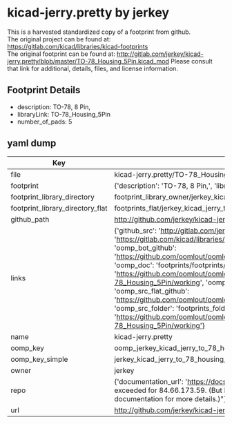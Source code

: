 # kicad-jerry.pretty by jerkey  
This is a harvested standardized copy of a footprint from github.  
The original project can be found at:  
https://gitlab.com/kicad/libraries/kicad-footprints  
The original footprint can be found at:
http://gitlab.com/jerkey/kicad-jerry.pretty/blob/master/TO-78_Housing_5Pin.kicad_mod
Please consult that link for additional, details, files, and license information.  
## Footprint Details
* description: TO-78, 8 Pin,  
* libraryLink: TO-78_Housing_5Pin  
* number_of_pads: 5  
## yaml dump  
| Key | Value |  
| --- | --- |  
| file | kicad-jerry.pretty/TO-78_Housing_5Pin.kicad_mod |  
| footprint | {'description': 'TO-78, 8 Pin,', 'libraryLink': 'TO-78_Housing_5Pin', 'number_of_pads': 5} |  
| footprint_library_directory | footprint_library_owner/jerkey_kicad-jerry.pretty |  
| footprint_library_directory_flat | footprints_flat/jerkey_kicad_jerry_to_78_housing_5pin/working |  
| github_path | http://github.com/jerkey/kicad-jerry.pretty/blob/master/TO-78_Housing_5Pin.kicad_mod |  
| links | {'github_src': 'http://gitlab.com/jerkey/kicad-jerry.pretty/blob/master/TO-78_Housing_5Pin.kicad_mod', 'github_src_repo': 'https://gitlab.com/kicad/libraries/kicad-footprints', 'oomp_bot': 'footprints/jerkey_kicad_jerry_to_78_housing_5pin/working', 'oomp_bot_github': 'https://github.com/oomlout/oomlout_oomp_footprint_bot/tree/main/footprints/jerkey_kicad_jerry_to_78_housing_5pin/working', 'oomp_doc': 'footprints/footprints/jerkey/kicad-jerry/TO-78_Housing_5Pin/working/', 'oomp_doc_github': 'https://github.com/oomlout/oomlout_oomp_footprint_doc/tree/main/footprints/footprints/jerkey/kicad-jerry/TO-78_Housing_5Pin/working', 'oomp_src_flat': 'footprints_flat/footprints_flat/jerkey_kicad_jerry_to_78_housing_5pin/working', 'oomp_src_flat_github': 'https://github.com/oomlout/oomlout_oomp_footprint_src/tree/main/footprints_flat/jerkey_kicad_jerry_to_78_housing_5pin/working', 'oomp_src_folder': 'footprints_folder/footprints_folder/jerkey/kicad-jerry/TO-78_Housing_5Pin/working', 'oomp_src_folder_github': 'https://github.com/oomlout/oomlout_oomp_footprint_src/tree/main/footprints_folder/jerkey/kicad-jerry/TO-78_Housing_5Pin/working'} |  
| name | kicad-jerry.pretty |  
| oomp_key | oomp_jerkey_kicad_jerry_to_78_housing_5pin |  
| oomp_key_simple | jerkey_kicad_jerry_to_78_housing_5pin |  
| owner | jerkey |  
| repo | {'documentation_url': 'https://docs.github.com/rest/overview/resources-in-the-rest-api#rate-limiting', 'message': "API rate limit exceeded for 84.66.173.59. (But here's the good news: Authenticated requests get a higher rate limit. Check out the documentation for more details.)"} |  
| url | http://github.com/jerkey/kicad-jerry.pretty |  

